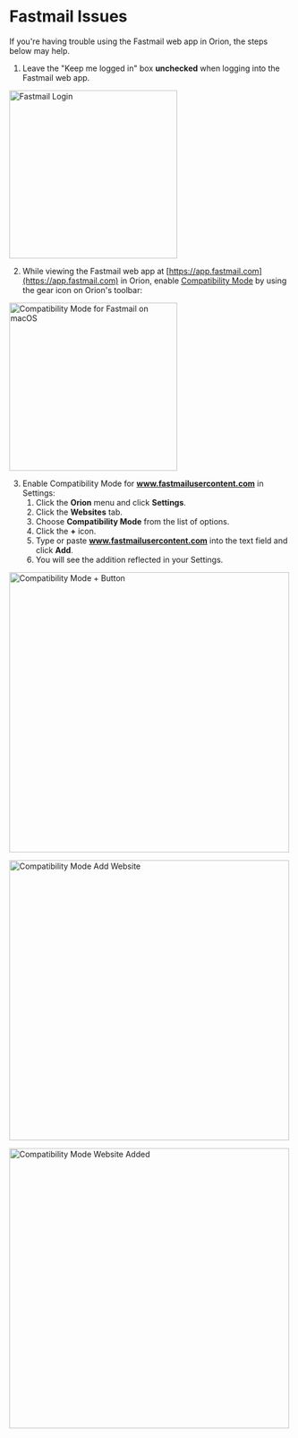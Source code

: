 # Fastmail Issues

If you're having trouble using the Fastmail web app in Orion, the steps below may help.

1. Leave the "Keep me logged in" box **unchecked** when logging into the Fastmail web app.

<img src="../media/fastmail_login.png" width="300" alt="Fastmail Login"><br />

2. While viewing the Fastmail web app at [https://app.fastmail.com](https://app.fastmail.com) in Orion, enable [Compatibility Mode](troubleshooting-webpage-issues.md#macos) by using the gear icon on Orion's toolbar:

<img src="../media/macos_fastmail_compatibility.png" width="300" alt="Compatibility Mode for Fastmail on macOS"><br />

3. Enable Compatibility Mode for **www.fastmailusercontent.com** in Settings:
   1.  Click the **Orion** menu and click **Settings**.
   2.  Click the **Websites** tab.
   3.  Choose **Compatibility Mode** from the list of options.
   4.  Click the **+** icon.
   5.  Type or paste **www.fastmailusercontent.com** into the text field and click **Add**.
   6. You will see the addition reflected in your Settings.

<img src="../media/compatibility_plus_button.png" width="500" alt="Compatibility Mode + Button"><br />

<img src="../media/compatibility_add.png" width="500" alt="Compatibility Mode Add Website"><br />

<img src="../media/compatibility_done.png" width="500" alt="Compatibility Mode Website Added"><br />
